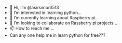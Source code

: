 - 👋 Hi, I’m @asirsimon1513
- 👀 I’m interested in learning python...
- 🌱 I’m currently learning about Raspberry pi...
- 💞️ I’m looking to collaborate on Rassberry pi projects...
- 📫 How to reach me ...
- Can any one help me in learn python for free???
<!---
asirsimon1513/asirsimon1513 is a ✨ special ✨ repository because its `README.md` (this file) appears on your GitHub profile.
You can click the Preview link to take a look at your changes.
--->
